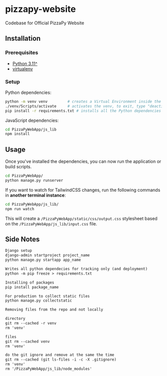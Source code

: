 # pizzapy-website

Codebase for Official PizzaPy Website

## Installation

### Prerequisites

- [Python 3.11^](https://www.python.org/downloads/)
- [virtualenv](https://virtualenv.pypa.io/en/latest/installation.html)

### Setup

Python dependencies:

```bash
python -m venv venv         # creates a Virtual Environment inside the /venv directory
./venv/Scripts/activate     # activates the venv, to exit, type "deactivate" || for MAC: source venv/bin/activate
pip install -r requirements.txt # installs all the Python dependencies
```

JavaScript dependencies:

```bash
cd PizzaPyWebApp/js_lib
npm install
```

## Usage

Once you've installed the dependencies, you can now run the application or build scripts.

```bash
cd PizzaPyWebApp/
python manage.py runserver
```

If you want to watch for TailwindCSS changes, run the following commands in **another terminal instance**:

```bash
cd PizzaPyWebApp/js_lib/
npm run watch
```

This will create a `/PizzaPyWebApp/static/css/output.css` stylesheet based on the `/PizzaPyWebApp/js_lib/input.css` file.

## Side Notes

```txt
Django setup
django-admin startproject project_name
python manage.py startapp app_name

Writes all python dependecies for tracking only (and deployment)
python -m pip freeze > requirements.txt

Installing of packages
pip install package_name

For production to collect static files
python manage.py collectstatic

Removing files from the repo and not locally

directory
git rm --cached -r venv
rm 'venv'

files
git rm --cached venv
rm 'venv'

do the git ignore and remove at the same the time
git rm --cached (git ls-files -i -c -X .gitignore)
rm 'venv'
rm '/PizzaPyWebApp/js_lib/node_modules'
```
